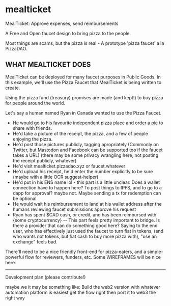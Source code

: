 # mealticket

MealTicket: Approve expenses, send reimbursements

A Free and Open faucet design to bring pizza to the people.

Most things are scams, but the pizza is real - A prototype 'pizza faucet' a la PizzaDAO.

WHAT MEALTICKET DOES
--------------------

MealTicket can be deployed for many faucet purposes in Public Goods. In this example, we'll use the Pizza Faucet that MealTicket is being written to create.

Using the pizza fund (treasury) promises are made (and kept!) to buy pizza for people around the world.

Let's say a human named Ryan in Canada wanted to use the Pizza Faucet.
- He would go to his favourite independent pizza place and order a pie to share with friends.
- He'd take a picture of the receipt, the pizza, and a few of people enjoying the pizza.
- He'd post those pictures publicly, tagging apropriately (Commonly on Twitter, but Mastodon and Facebook can be supported too if the faucet takes a URL) (there may be some privacy wrangling here, not posting the receipt publicly, whatever)
- He'd visit mealticket.pizzadao.xyz or faucet.whatever
- He'd upload his receipt, he'd enter the number explicitly to be sure (maybe with a little OCR suggest-helper)
- He'd put in his ENS name lol - this part is a little unclear. Does a wallet connection have to happen here? To post things to IPFS, and to go to a dapp for approval? maybe not. Maybe sending a tx for redemption can be optional.
- He would wait his reimbursement to land at his wallet address after the humans reviewing faucet submissions approve his request
- Ryan has spent $CAD cash, or credit, and has been reimbursed with {some cryptocurrency}  -- This part feels pretty important to bridge. Is there a provider that can do something good here? Saying to the end user, who has effectively just used the faucet to turn fiat in tokens, (and who wants not tokens, but fiat cash to buy more pizza with), "use an exchange" feels bad.

There'll need to be a nice friendly front-end for pizza-eaters, and a simple-powerful flow for reviewers, funders, etc.
Some WIREFRAMES will be nice here.


----

Development plan (please contribute!)

maybe we 
it may be something like:
Build the web2 version with whatever automation platform is easiest
get the flow right
then port it to web3 the right way
